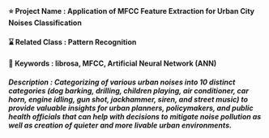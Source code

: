 # 

#### ⭐ Project Name : Application of MFCC Feature Extraction for Urban City Noises Classification
#### ⌛ Related Class : Pattern Recognition
#### 🔑 Keywords : librosa, MFCC, Artificial Neural Network (ANN)
##### Description : Categorizing of various urban noises into 10 distinct categories (dog barking, drilling, children playing, air conditioner, car horn, engine idling, gun shot, jackhammer, siren, and street music) to provide valuable insights for urban planners, policymakers, and public health officials that can help with decisions to mitigate noise pollution as well as creation of quieter and more livable urban environments.
